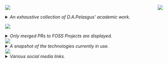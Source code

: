 <!-- README.md -->
<!-- Author: D.A.Pelasgus -->

<!--THESES & CORRESPONDING PROJECTS-->
<img src="https://readme-typing-svg.herokuapp.com?font=Noto+Sans&weight=800&size=100&letterSpacing=Tormal&duration=2500&pause=1500&color=F7F7F7&background=663399&center=true&vCenter=true&width=845&height=200&lines=D.A.PELASGUS;TECHNOCRAT"/><img src="https://readme-typing-svg.herokuapp.com?font=Noto+Sans&weight=800&size=45&letterSpacing=Normal&duration=2500&pause=1500&color=F7F7F7&background=663399&multiline=true&repeat=false&width=845&height=65&lines=%F0%9F%93%9D%EF%BD%9CTHESES" style="float:right;"/>
<details>
  <summary><i>
    An exhaustive collection of D.A.Pelasgus' academic work.
  </i></summary>
</details>

<!--CONTRIBUTIONS-->
<img src="https://readme-typing-svg.herokuapp.com?font=Noto+Sans&weight=800&size=45&letterSpacing=Normal&duration=2500&pause=1500&color=F7F7F7&background=663399&multiline=true&repeat=false&width=845&height=65&lines=%F0%9F%92%BC%EF%BD%9CPHILANTHROPY"/><details><summary><i>Only merged PRs to FOSS Projects are displayed.</i></summary>

<details><summary><b>THIRD PARTY PUBLIC FOSS PROJECTS</b></summary>  

<!-- Third-Party Commits Start -->
<!-- Third-Party Commits Start -->
<details><summary><strong><a href="https://github.com/ChimeraOS/chimera">ChimeraOS/chimera</a> - </strong></summary>

- [Dependabot](https://github.com/ChimeraOS/chimera/pull/317)

</details>
<details><summary><strong><a href="https://github.com/ChimeraOS/chimeraos">ChimeraOS/chimeraos</a> - </strong></summary>

- [Dependabot](https://github.com/ChimeraOS/chimeraos/pull/1027)
- [Update README.md](https://github.com/ChimeraOS/chimeraos/pull/1023)
- [Fix Emoji Dispaly Error](https://github.com/ChimeraOS/chimeraos/pull/723)

</details>
<details><summary><strong><a href="https://github.com/tauri-apps/wry">tauri-apps/wry</a> - </strong></summary>

- [docs: shells for declarative package managers (guix and nix)](https://github.com/tauri-apps/wry/pull/1378)

</details>
<!-- Third-Party Commits End -->
</details>
<details><summary><b>PERSONAL FOSS PROJECTS</b></summary>  
  
<!-- First-Party Commits Start -->
<!-- First-Party Commits Start -->

<!-- First-Party Commits End -->
</details>

</details>


<!-- SOFTWARE STACK SNAPSHOT -->
<img src="https://readme-typing-svg.herokuapp.com?font=Noto+Sans&weight=800&size=45&letterSpacing=Normal&duration=2500&pause=1500&color=F7F7F7&background=663399&multiline=true&repeat=false&width=845&height=65&lines=%F0%9F%A7%B0%EF%BD%9CSOFTWARE+STACK+SNAPSHOT"/>
<details>
  <summary><i>
    A snapshot of the technologies currently in use.
  </i></summary>


[![Top Langs](https://github-readme-stats.vercel.app/api/top-langs/?username=pelasgus&bg_color=00000000&hide_border=true&icon_color=&text_color=&hide_title=true&hide_rank=true&layout=compact&size_weight=0.5&count_weight=0.5)](https://github.com/pelasgus?tab=repositories)

[![rust](https://img.shields.io/badge/Rust-%235835CC?style=for-the-badge&logo=rust&logoColor=white)](https://www.rust-lang.org/)[![tailwind-css](https://img.shields.io/badge/Tailwind_CSS-%235835CC?style=for-the-badge&logo=tailwind-css&logoColor=white)](https://tailwindcss.com/)![scheme](https://img.shields.io/badge/Scheme-%235835CC?style=for-the-badge&logo=scheme&logoColor=white)![latex](https://img.shields.io/badge/Latex-%235835CC?style=for-the-badge&logo=latex&logoColor=white)![lua](https://img.shields.io/badge/Lua-%235835CC?style=for-the-badge&logo=lua&logoColor=white)![nushell](https://img.shields.io/badge/nushell-%235835CC?style=for-the-badge&logo=nushell&logoColor=white)![org-mode](https://img.shields.io/badge/org-%235835CC?style=for-the-badge&logo=org&logoColor=white)

![Git](https://img.shields.io/badge/git-%20%23663399.svg?style=for-the-badge&logo=git&logoColor=white)![kubernetes](https://img.shields.io/badge/kubernetes-%20%23663399.svg?style=for-the-badge&logo=kubernetes&logoColor=white)[![terraform](https://img.shields.io/badge/terraform-%20%23663399.svg?style=for-the-badge&logo=terraform&logoColor=white)](https://www.terraform.io/)[![helm](https://img.shields.io/badge/helm%20-%20%23663399.svg?style=for-the-badge&logo=helm&logoColor=white)](https://helm.sh/)[![SurrealDB](https://img.shields.io/badge/surrealdb-%20%23663399.svg?style=for-the-badge&logo=surrealdb&logoColor=white)](https://surrealdb.com/)[![Guix](https://img.shields.io/badge/guix%20-%20%23663399.svg?style=for-the-badge&logo=guix&logoColor=white)](https://guix.gnu.org/)![helix](https://img.shields.io/badge/helix-%20%23663399?style=for-the-badge&logo=helix&logoColor=white)![nix](https://img.shields.io/badge/nix-%20%23663399?style=for-the-badge&logo=nixos&logoColor=white)


</details>

<img src="https://readme-typing-svg.herokuapp.com?font=Noto+Sans&weight=800&size=45&letterSpacing=Normal&duration=2500&pause=1500&color=F7F7F7&background=663399&multiline=true&repeat=false&width=845&height=65&lines=%F0%9F%8C%90%EF%BD%9CSOCIAL"/>
<details>
  <summary><i>
    Various social media links.
  </i></summary>

[![github](https://img.shields.io/badge/GitHub-%20%23663399?style=for-the-badge&logo=github&logoColor=white)](https://github.com/pelasgus)[![linked-in](https://img.shields.io/badge/LinkedIn-%20%23663399?style=for-the-badge&logo=linkedin&logoColor=white)](https://linkedin.com/in/pelasgus)![kaggle](https://img.shields.io/badge/Kaggle-%20%23663399?style=for-the-badge&logo=Kaggle&logoColor=white)![leetcode](https://img.shields.io/badge/-LeetCode-%20%23663399?style=for-the-badge&logo=LeetCode&logoColor=white)[![rss](https://img.shields.io/badge/RSS-%20%23663399?style=for-the-badge&logo=rss&logoColor=white)](https://rss.pelasgus.software)

</details>